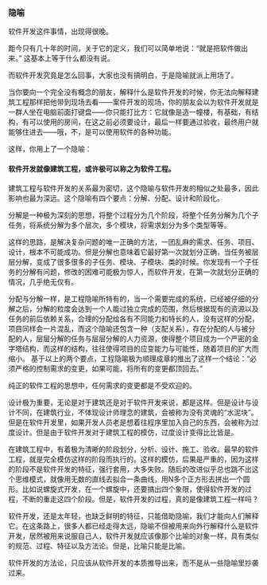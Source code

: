 ### 隐喻
软件开发这件事情，出现得很晚。

距今只有几十年的时间，关于它的定义，我们可以简单地说：“就是把软件做出来。” 这基本上等于什么都没有说。

而软件开发究竟是怎么回事，大家也没有搞明白，于是隐喻就派上用场了。

当你要向一个完全没有概念的朋友，解释什么是软件开发的时候，你无法向解释建筑工程那样把他带到现场去看——案件开发的现场，你的朋友会以为软件开发就是一群人坐在电脑前面打键盘——你只能打比方：它就像是造一幢楼，有基础，有结构，有可以使用的房间，在这之前必须要设计，最后一样要通过验收，最终用户就能够住进去——哦，不，是可以使用软件的各种功能。

这样，你用上了一个隐喻：
#### 软件开发就像建筑工程，或许极可以称之为软件工程。
建筑工程与软件开发的关系最为密切，这个隐喻与软件开发的相似之处最多，因此影响也最为深远。这个隐喻有四个要点：分解、分配、设计和阶段化。

分解是一种极为深刻的思想，将整个过程分为几个阶段，将整个任务分解为几个子任务，将系统分解为多个层次，多个模块，将需求划分为多个类型等等。

这样的思路，是解决复杂问题的唯一正确的方法，一团乱麻的需求、任务、项目、设计，根本不可能成功。但是分解也意味着它最好第一次就划分正确，当任务被层层分解，变成了很多很多的子任务、模块、子模块、类的时候。你发现有一个子任务的分解有问题，修改的困难可能极为惊人，而软件开发，在第一次就划分正确的情况，几乎绝无仅有。


分配与分解一样，是工程隐喻所特有的，当一个需要完成的系统，已经被仔细的分解之后，分解的粒度会达到一个人能过独立完成的范围，然后根据现有的资源以及任务的前后依赖关系，合理的分配给各有不同能力和特长的人，没有这样的分配，项目同样会一片混乱，而这个隐喻还包含一种（支配关系），存在分配的人与被分配的人，层层分解的任务与层层分解的人力资源，使得整个项目成为一个严密的金字塔结构，而这样的结构，往往使得项目的应变能力与可能性，随着项目的扩大而缩小。
基于以上的两个要点，工程隐喻极为顺理成章的推出了这样一个结论：“必须严格的控制需求的变更，如果可能，将所有的变更都顶回去。”

纯正的软件工程的思想中，任何需求的变更都是不受欢迎的。

设计极为重要，无论是对于建筑还是对于软件开发来说，都是这样。但是设计与设计不同，在建筑行业，不体现设计师理念的建筑，会被称为没有灵魂的“水泥块”。但是在软件开发里，如果开发人员老是想着往程序里加入自己的东西，会被称为过度设计。但是由于软件开发对于建筑工程的模仿，过度设计变得比比皆是。


在建筑工程中，有着极为清晰的阶段划分，分析、设计、施工、验收。最早的软件工程，就是完全模仿这样的阶段而执行的。这样的模仿，后果是严重的，因为这样的阶段不是软件开发的特征，强行套用，大多失败。随后的改进似乎总也跳不出这个思维模式，就像用无数的直线去拟合一条曲线，用N多个正方形去拼出一个圆形。比如说螺旋式开发，在一个螺旋中，还要搞出四个象限，使得软件开发的过程，不断的重走这四个阶段。但是，软件开发的过程，真的是像建筑工程一样吗？

软件开发，还是太年轻，也缺乏鲜明的特征，只能借助隐喻，我们才能向人们解释它。在这条路上，很多人都已经走得太远，隐喻不但被用来向外行解释什么是软件开发，居然被用来说服自己人，软件开发就应该像那个比喻的对象一样，具有类似的规范、过程、特征以及方法论。但是，比喻只能是比喻。

软件开发的方法论，只应该从软件开发的本质推导出来，而不是从一些隐喻里抄袭过来。


